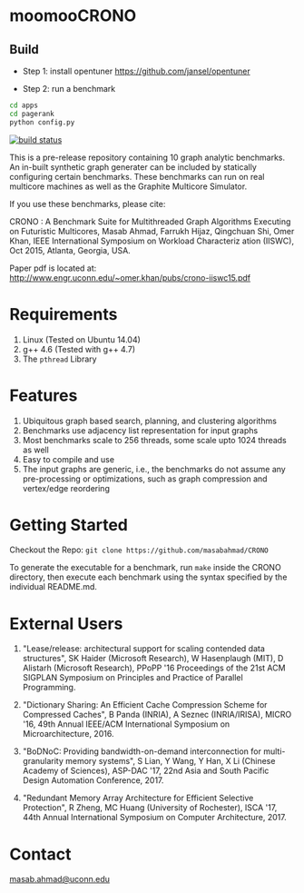 
moomooCRONO
====================================================================

## Build

* Step 1: install opentuner https://github.com/jansel/opentuner 

* Step 2: run a benchmark
```bash 
cd apps
cd pagerank
python config.py
```


[![build status](https://travis-ci.org/masabahmad/CRONO.svg?branch=master)](https://travis-ci.org/masabahmad/CRONO)

This is a pre-release repository containing 10 graph analytic benchmarks.
An in-built synthetic graph generater can be included by statically configuring certain benchmarks.
These benchmarks can run on real multicore machines as well as the Graphite Multicore Simulator.

If you use these benchmarks, please cite:

CRONO : A Benchmark Suite for Multithreaded Graph Algorithms Executing on Futuristic Multicores, Masab Ahmad, Farrukh Hijaz, Qingchuan Shi, Omer Khan, IEEE International Symposium on Workload Characteriz
ation (IISWC), Oct 2015, Atlanta, Georgia, USA.

Paper pdf is located at: 
http://www.engr.uconn.edu/~omer.khan/pubs/crono-iiswc15.pdf

Requirements
============

1. Linux (Tested on Ubuntu 14.04)
2. g++ 4.6 (Tested with g++ 4.7)
3. The ```pthread``` Library

Features
========
1. Ubiquitous graph based search, planning, and clustering algorithms
2. Benchmarks use adjacency list representation for input graphs
3. Most benchmarks scale to 256 threads, some scale upto 1024 threads as well
4. Easy to compile and use
5. The input graphs are generic, i.e., the benchmarks do not assume any pre-processing or optimizations, such as graph compression and vertex/edge reordering

Getting Started
===============

Checkout the Repo:
```git clone https://github.com/masabahmad/CRONO```

To generate the executable for a benchmark, run ```make``` inside the CRONO directory, then execute each benchmark using the syntax specified by the individual README.md.

External Users
==============

1. "Lease/release: architectural support for scaling contended data structures", SK Haider (Microsoft Research), W Hasenplaugh (MIT), D Alistarh (Microsoft Research), PPoPP '16 Proceedings of the 21st ACM SIGPLAN Symposium on Principles and Practice of Parallel Programming.

2. "Dictionary Sharing: An Efficient Cache Compression Scheme for Compressed Caches", B Panda (INRIA), A Seznec (INRIA/IRISA), MICRO '16, 49th Annual IEEE/ACM International Symposium on Microarchitecture, 2016.

3. "BoDNoC: Providing bandwidth-on-demand interconnection for multi-granularity memory systems", S Lian, Y Wang, Y Han, X Li (Chinese Academy of Sciences), ASP-DAC '17, 22nd Asia and South Pacific Design Automation Conference, 2017.

4. "Redundant Memory Array Architecture for Efficient Selective Protection", R Zheng, MC Huang (University of Rochester), ISCA '17, 44th Annual International Symposium on Computer Architecture, 2017.

Contact
=======

masab.ahmad@uconn.edu
